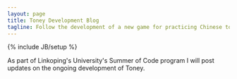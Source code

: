 ```yaml
---
layout: page
title: Toney Development Blog
tagline: Follow the development of a new game for practicing Chinese tones
---
```

{% include JB/setup %}

As part of Linkoping's University's Summer of Code program I will post updates on the ongoing development of Toney. 

